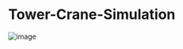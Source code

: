 # Tower-Crane-Simulation
![image](https://github.com/WanyingMo/Tower-Crane-Simulation/blob/main/tower_crane_display.gif)
